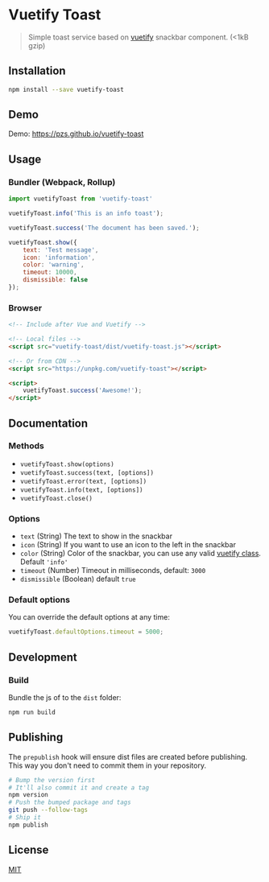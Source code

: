 # Vuetify Toast

> Simple toast service based on [vuetify](https://github.com/vuetifyjs/vuetify) snackbar component. (<1kB gzip)

## Installation

```bash
npm install --save vuetify-toast
```

## Demo

Demo: https://pzs.github.io/vuetify-toast


## Usage

### Bundler (Webpack, Rollup)

```js
import vuetifyToast from 'vuetify-toast'

vuetifyToast.info('This is an info toast');

vuetifyToast.success('The document has been saved.');

vuetifyToast.show({
    text: 'Test message',
    icon: 'information',
    color: 'warning',
    timeout: 10000,
    dismissible: false
});
```

### Browser

```html
<!-- Include after Vue and Vuetify -->

<!-- Local files -->
<script src="vuetify-toast/dist/vuetify-toast.js"></script>

<!-- Or from CDN -->
<script src="https://unpkg.com/vuetify-toast"></script>

<script>
    vuetifyToast.success('Awesome!');
</script>
```


## Documentation

### Methods

- `vuetifyToast.show(options)`
- `vuetifyToast.success(text, [options])`
- `vuetifyToast.error(text, [options])`
- `vuetifyToast.info(text, [options])`
- `vuetifyToast.close()`


### Options

- `text` (String) The text to show in the snackbar
- `icon` (String) If you want to use an icon to the left in the snackbar
- `color` (String) Color of the snackbar, you can use any valid [vuetify class](https://vuetifyjs.com/style/colors). Default `'info'`
- `timeout` (Number) Timeout in milliseconds, default: `3000`
- `dismissible` (Boolean) default `true`


### Default options

You can override the default options at any time:

```js
vuetifyToast.defaultOptions.timeout = 5000;
```


## Development

### Build

Bundle the js of to the `dist` folder:

```bash
npm run build
```


## Publishing

The `prepublish` hook will ensure dist files are created before publishing. This
way you don't need to commit them in your repository.

```bash
# Bump the version first
# It'll also commit it and create a tag
npm version
# Push the bumped package and tags
git push --follow-tags
# Ship it
npm publish
```

## License

[MIT](http://opensource.org/licenses/MIT)
